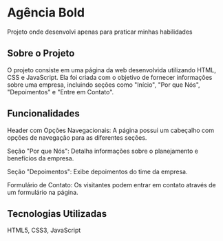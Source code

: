 <h1> Agência Bold </h1>
<p> Projeto onde desenvolvi apenas para praticar minhas habilidades </p>

<h2> Sobre o Projeto </h2>
O projeto consiste em uma página da web desenvolvida utilizando HTML, CSS e JavaScript. Ela foi criada com o objetivo de fornecer informações sobre uma empresa, incluindo seções como "Início", "Por que Nós", "Depoimentos" e "Entre em Contato".

<h2> Funcionalidades </h2>
Header com Opções Navegacionais: A página possui um cabeçalho com opções de navegação para as diferentes seções.

Seção "Por que Nós": Detalha informações sobre o planejamento e benefícios da empresa.

Seção "Depoimentos": Exibe depoimentos do time da empresa.

Formulário de Contato: Os visitantes podem entrar em contato através de um formulário na página.

<h2> Tecnologias Utilizadas </h2>
HTML5,
CSS3,
JavaScript

